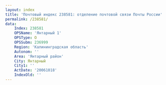 ```yaml
---
layout: index
title: 'Почтовый индекс 238581: отделение почтовой связи Почты России'
permalink: /238581/
data:
    Index: 238581
    OPSName: 'Янтарный 1'
    OPSType: О
    OPSSubm: 236999
    Region: 'Калининградская область'
    Autonom: ''
    Area: 'Янтарный район'
    City: Янтарный
    City1: ''
    ActDate: '20061018'
    IndexOld: ''
---
```

